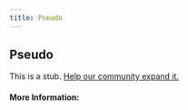 ```yaml
---
title: Pseudo
---
```

## Pseudo

This is a stub. [Help our community expand it.](https://github.com/freeCodeCamp/guide-articles/tree/master/articles/CSS/Selectors/Pseudo/index.md)

<!-- The article goes here, in GitHub-flavored Markdown. Feel free to add YouTube videos, images, and CodePen/JSBin embeds  -->

#### More Information:
<!-- Please add any articles you think might be helpful to read before writing the article -->